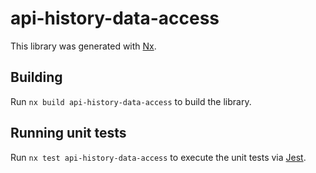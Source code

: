 # api-history-data-access

This library was generated with [Nx](https://nx.dev).

## Building

Run `nx build api-history-data-access` to build the library.

## Running unit tests

Run `nx test api-history-data-access` to execute the unit tests via [Jest](https://jestjs.io).
